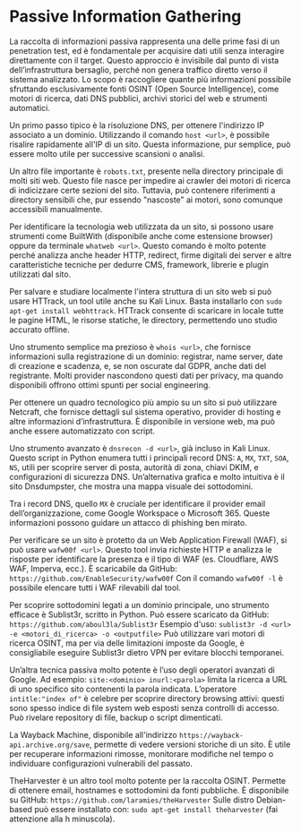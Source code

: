 
# Passive Information Gathering

La raccolta di informazioni passiva rappresenta una delle prime fasi di un penetration test, ed è fondamentale per acquisire dati utili senza interagire direttamente con il target. Questo approccio è invisibile dal punto di vista dell’infrastruttura bersaglio, perché non genera traffico diretto verso il sistema analizzato. Lo scopo è raccogliere quante più informazioni possibile sfruttando esclusivamente fonti OSINT (Open Source Intelligence), come motori di ricerca, dati DNS pubblici, archivi storici del web e strumenti automatici.

Un primo passo tipico è la risoluzione DNS, per ottenere l'indirizzo IP associato a un dominio. Utilizzando il comando `host <url>`, è possibile risalire rapidamente all'IP di un sito. Questa informazione, pur semplice, può essere molto utile per successive scansioni o analisi.

Un altro file importante è `robots.txt`, presente nella directory principale di molti siti web. Questo file nasce per impedire ai crawler dei motori di ricerca di indicizzare certe sezioni del sito. Tuttavia, può contenere riferimenti a directory sensibili che, pur essendo "nascoste" ai motori, sono comunque accessibili manualmente.

Per identificare la tecnologia web utilizzata da un sito, si possono usare strumenti come BuiltWith (disponibile anche come estensione browser) oppure da terminale `whatweb <url>`. Questo comando è molto potente perché analizza anche header HTTP, redirect, firme digitali dei server e altre caratteristiche tecniche per dedurre CMS, framework, librerie e plugin utilizzati dal sito.

Per salvare e studiare localmente l'intera struttura di un sito web si può usare HTTrack, un tool utile anche su Kali Linux. Basta installarlo con `sudo apt-get install webhttrack`. HTTrack consente di scaricare in locale tutte le pagine HTML, le risorse statiche, le directory, permettendo uno studio accurato offline.

Uno strumento semplice ma prezioso è `whois <url>`, che fornisce informazioni sulla registrazione di un dominio: registrar, name server, date di creazione e scadenza, e, se non oscurate dal GDPR, anche dati del registrante. Molti provider nascondono questi dati per privacy, ma quando disponibili offrono ottimi spunti per social engineering.

Per ottenere un quadro tecnologico più ampio su un sito si può utilizzare Netcraft, che fornisce dettagli sul sistema operativo, provider di hosting e altre informazioni d’infrastruttura. È disponibile in versione web, ma può anche essere automatizzato con script.

Uno strumento avanzato è `dnsrecon -d <url>`, già incluso in Kali Linux. Questo script in Python enumera tutti i principali record DNS: `A`, `MX`, `TXT`, `SOA`, `NS`, utili per scoprire server di posta, autorità di zona, chiavi DKIM, e configurazioni di sicurezza DNS. Un’alternativa grafica e molto intuitiva è il sito Dnsdumpster, che mostra una mappa visuale dei sottodomini.

Tra i record DNS, quello `MX` è cruciale per identificare il provider email dell’organizzazione, come Google Workspace o Microsoft 365. Queste informazioni possono guidare un attacco di phishing ben mirato.

Per verificare se un sito è protetto da un Web Application Firewall (WAF), si può usare `wafw00f <url>`. Questo tool invia richieste HTTP e analizza le risposte per identificare la presenza e il tipo di WAF (es. Cloudflare, AWS WAF, Imperva, ecc.). È scaricabile da GitHub: 
`https://github.com/EnableSecurity/wafw00f`
Con il comando `wafw00f -l` è possibile elencare tutti i WAF rilevabili dal tool.

Per scoprire sottodomini legati a un dominio principale, uno strumento efficace è Sublist3r, scritto in Python. Può essere scaricato da GitHub:
`https://github.com/aboul3la/Sublist3r`
Esempio d'uso:
`sublist3r -d <url> -e <motori_di_ricerca> -o <outputfile>`
Può utilizzare vari motori di ricerca OSINT, ma per via delle limitazioni imposte da Google, è consigliabile eseguire Sublist3r dietro VPN per evitare blocchi temporanei.

Un’altra tecnica passiva molto potente è l’uso degli operatori avanzati di Google. Ad esempio:
`site:<dominio> inurl:<parola>`
limita la ricerca a URL di uno specifico sito contenenti la parola indicata.
L’operatore `intitle:"index of"` è celebre per scoprire directory browsing attivi: questi sono spesso indice di file system web esposti senza controlli di accesso. Può rivelare repository di file, backup o script dimenticati.

La Wayback Machine, disponibile all'indirizzo `https://wayback-api.archive.org/save`, permette di vedere versioni storiche di un sito. È utile per recuperare informazioni rimosse, monitorare modifiche nel tempo o individuare configurazioni vulnerabili del passato.

TheHarvester è un altro tool molto potente per la raccolta OSINT. Permette di ottenere email, hostnames e sottodomini da fonti pubbliche. È disponibile su GitHub:
`https://github.com/laramies/theHarvester`
Sulle distro Debian-based può essere installato con:
`sudo apt-get install theharvester`
(fai attenzione alla h minuscola).
